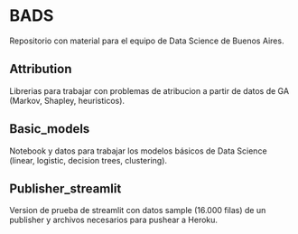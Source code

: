 # BADS
Repositorio con material para el equipo de Data Science de Buenos Aires.

## Attribution
Librerias para trabajar con problemas de atribucion a partir de datos de GA (Markov, Shapley, heuristicos).

## Basic_models
Notebook y datos para trabajar los modelos básicos de Data Science (linear, logistic, decision trees, clustering).

## Publisher_streamlit
Version de prueba de streamlit con datos sample (16.000 filas) de un publisher y archivos necesarios para pushear a Heroku.
